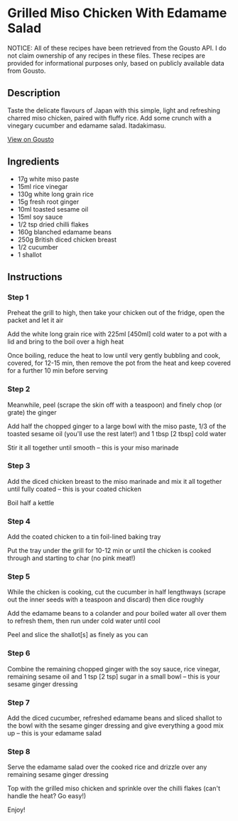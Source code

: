 # Grilled Miso Chicken With Edamame Salad

NOTICE: All of these recipes have been retrieved from the Gousto API. I do not claim ownership of any recipes in these files. These recipes are provided for informational purposes only, based on publicly available data from Gousto.

## Description

Taste the delicate flavours of Japan with this simple, light and refreshing charred miso chicken, paired with fluffy rice. Add some crunch with a vinegary cucumber and edamame salad. Itadakimasu.

[View on Gousto](https://www.gousto.co.uk/recipes/cookbook/grilled-miso-chicken-with-edamame-salad)

## Ingredients

- 17g white miso paste
- 15ml rice vinegar
- 130g white long grain rice
- 15g fresh root ginger
- 10ml toasted sesame oil
- 15ml soy sauce
- 1/2 tsp dried chilli flakes
- 160g blanched edamame beans
- 250g British diced chicken breast
- 1/2 cucumber
- 1 shallot

## Instructions


### Step 1

Preheat the grill to high, then take your chicken out of the fridge, open the packet and let it air

Add the white long grain rice with 225ml<span class="text-danger"> [450ml]</span> cold water to a pot with a lid and bring to the boil over a high heat

Once boiling, reduce the heat to low until very gently bubbling and cook, covered, for 12-15 min, then remove the pot from the heat and keep covered for a further 10 min before serving


### Step 2

Meanwhile, peel (scrape the skin off with a teaspoon) and finely chop (or grate) the ginger

Add half the chopped ginger to a large bowl with the miso paste, 1/3 of the toasted sesame oil (you'll use the rest later!) and 1 tbsp <span class="text-danger">[2 tbsp] </span>cold water

Stir it all together until smooth – this is your miso marinade


### Step 3

Add the diced chicken breast to the miso marinade and mix it all together until fully coated – this is your coated chicken

Boil half a kettle


### Step 4

Add the coated chicken to a tin foil-lined baking tray

Put the tray under the grill for 10-12 min or until the chicken is cooked through and starting to char (no pink meat!)


### Step 5

While the chicken is cooking, cut the cucumber in half lengthways (scrape out the inner seeds with a teaspoon and discard) then dice roughly

Add the edamame beans to a colander and pour boiled water all over them to refresh them, then run under cold water until cool

Peel and slice the shallot<span class="text-danger">[s]</span> as finely as you can


### Step 6

Combine the remaining chopped ginger with the soy sauce, rice vinegar, remaining sesame oil and 1 tsp <span class="text-danger">[2 tsp]</span> sugar in a small bowl – this is your sesame ginger dressing


### Step 7

Add the diced cucumber, refreshed edamame beans and sliced shallot to the bowl with the sesame ginger dressing and give everything a good mix up – this is your edamame salad

### Step 8

Serve the edamame salad over the cooked rice and drizzle over any remaining sesame ginger dressing

Top with the grilled miso chicken and sprinkle over the chilli flakes (can't handle the heat? Go easy!)

Enjoy!

